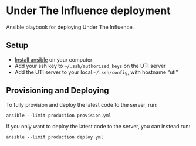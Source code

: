 # Under The Influence deployment

Ansible playbook for deploying Under The Influence.

## Setup

 * [Install ansible](http://docs.ansible.com/intro_installation.html) on your computer
 * Add your ssh key to `~/.ssh/authorized_keys` on the UTI server
 * Add the UTI server to your local `~/.ssh/config`, with hostname “uti”

## Provisioning and Deploying

To fully provision and deploy the latest code to the server, run:

```
ansible --limit production provision.yml
```

If you only want to deploy the latest code to the server, you can instead run:

```
ansible --limit production deploy.yml
```
